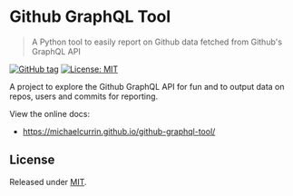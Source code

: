 # Github GraphQL Tool
> A Python tool to easily report on Github data fetched from Github's GraphQL API

[![GitHub tag](https://img.shields.io/github/tag/MichaelCurrin/github-graphql-tool)](https://github.com/MichaelCurrin/github-graphql-tool/tags/)
[![License: MIT](https://img.shields.io/badge/License-MIT-blue.svg)](#license)


A project to explore the Github GraphQL API for fun and to output data on repos, users and commits for reporting.

View the online docs: 

- https://michaelcurrin.github.io/github-graphql-tool/


## License

Released under [MIT](/LICENSE).
